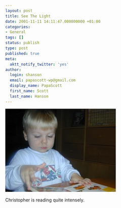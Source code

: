 ```yaml
---
layout: post
title: See The Light
date: 2001-11-11 14:11:47.000000000 +01:00
categories:
- General
tags: []
status: publish
type: post
published: true
meta:
  aktt_notify_twitter: 'yes'
author:
  login: shanson
  email: papascott-wp@gmail.com
  display_name: PapaScott
  first_name: Scott
  last_name: Hanson
---
```

<p><img src="/wordpress/wp-content/uploads/2001/11/crhread.jpg" height="262" width="349" border="0" alt="crhread.jpg: " /></p>
<p>Christopher is reading quite intensely.</p>
